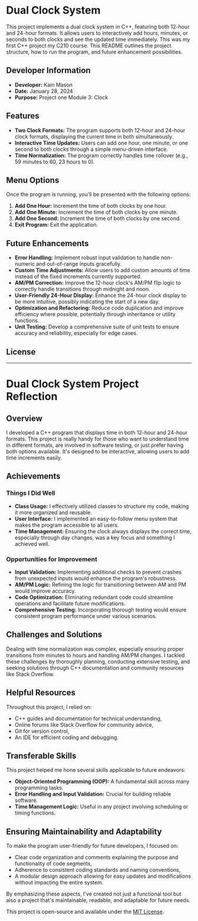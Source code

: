 # Dual Clock System

This project implements a dual clock system in C++, featuring both 12-hour and 24-hour formats. It allows users to interactively add hours, minutes, or seconds to both clocks and see the updated time immediately. This was my first C++ project my C210 course. This README outlines the project structure, how to run the program, and future enhancement possibilities.

## Developer Information

- **Developer:** Kain Mason
- **Date:** January 28, 2024
- **Purpose:** Project one Module 3: Clock

## Features

- **Two Clock Formats:** The program supports both 12-hour and 24-hour clock formats, displaying the current time in both simultaneously.
- **Interactive Time Updates:** Users can add one hour, one minute, or one second to both clocks through a simple menu-driven interface.
- **Time Normalization:** The program correctly handles time rollover (e.g., 59 minutes to 60, 23 hours to 0).


## Menu Options

Once the program is running, you'll be presented with the following options:

1. **Add One Hour:** Increment the time of both clocks by one hour.
2. **Add One Minute:** Increment the time of both clocks by one minute.
3. **Add One Second:** Increment the time of both clocks by one second.
4. **Exit Program:** Exit the application.

## Future Enhancements

- **Error Handling:** Implement robust input validation to handle non-numeric and out-of-range inputs gracefully.
- **Custom Time Adjustments:** Allow users to add custom amounts of time instead of the fixed increments currently supported.
- **AM/PM Correction:** Improve the 12-hour clock's AM/PM flip logic to correctly handle transitions through midnight and noon.
- **User-Friendly 24-Hour Display:** Enhance the 24-hour clock display to be more intuitive, possibly indicating the start of a new day.
- **Optimization and Refactoring:** Reduce code duplication and improve efficiency where possible, potentially through inheritance or utility functions.
- **Unit Testing:** Develop a comprehensive suite of unit tests to ensure accuracy and reliability, especially for edge cases.

## License

--------------------------------------------------------------------------------------------------------------------------------------------------------------------------------------------------------------------


# Dual Clock System Project Reflection

## Overview

I developed a C++ program that displays time in both 12-hour and 24-hour formats. This project is really handy for those who want to understand time in different formats, are involved in software testing, or just prefer having both options available. It's designed to be interactive, allowing users to add time increments easily.

## Achievements

### Things I Did Well

- **Class Usage:** I effectively utilized classes to structure my code, making it more organized and reusable.
- **User Interface:** I implemented an easy-to-follow menu system that makes the program accessible to all users.
- **Time Management:** Ensuring the clock always displays the correct time, especially through day changes, was a key focus and something I achieved well.

### Opportunities for Improvement

- **Input Validation:** Implementing additional checks to prevent crashes from unexpected inputs would enhance the program's robustness.
- **AM/PM Logic:** Refining the logic for transitioning between AM and PM would improve accuracy.
- **Code Optimization:** Eliminating redundant code could streamline operations and facilitate future modifications.
- **Comprehensive Testing:** Incorporating thorough testing would ensure consistent program performance under various scenarios.

## Challenges and Solutions

Dealing with time normalization was complex, especially ensuring proper transitions from minutes to hours and handling AM/PM changes. I tackled these challenges by thoroughly planning, conducting extensive testing, and seeking solutions through C++ documentation and community resources like Stack Overflow.

## Helpful Resources

Throughout this project, I relied on:
- C++ guides and documentation for technical understanding,
- Online forums like Stack Overflow for community advice,
- Git for version control,
- An IDE for efficient coding and debugging.

## Transferable Skills

This project helped me hone several skills applicable to future endeavors:
- **Object-Oriented Programming (OOP):** A fundamental skill across many programming tasks.
- **Error Handling and Input Validation:** Crucial for building reliable software.
- **Time Management Logic:** Useful in any project involving scheduling or timing functions.

## Ensuring Maintainability and Adaptability

To make the program user-friendly for future developers, I focused on:
- Clear code organization and comments explaining the purpose and functionality of code segments,
- Adherence to consistent coding standards and naming conventions,
- A modular design approach allowing for easy updates and modifications without impacting the entire system.

By emphasizing these aspects, I've created not just a functional tool but also a project that's maintainable, readable, and adaptable for future needs.


This project is open-source and available under the [MIT License](LICENSE.md).
